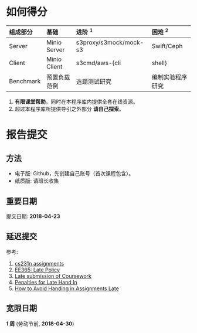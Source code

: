 # 如何得分

| 组成部分    | 基础               | 进阶 <sup>1</sup>       | 困难 <sup>2</sup>   |
| :---       | :---              | :---                   | :---                |
| Server     | Minio Server      | s3proxy/s3mock/mock-s3 | Swift/Ceph          |
| Client     | Minio Client      | s3cmd/aws-{cli|shell}  | awssdk/boto3        |
| Benchmark  | 预置负载范例        | 选题测试研究             | 编制实验程序研究       |

1. **有限课堂帮助**，同时在本程序库内提供全套在线资源。
2. 超过本程序库所提供导引之外部分 **请自己探索**。

# 报告提交

## 方法

* 电子版: Github，先创建自己账号（首次课程包含）。
* 纸质版: 请班长收集

## 重要日期

提交日期: **2018-04-23**

## 延迟提交

参考:

1. [cs231n assignments](http://vision.stanford.edu/teaching/cs231n/assignments.html)
2. [EE365: Late Policy](https://stanford.edu/class/ee365/late.html)
3. [Late submission of Coursework](https://www2.le.ac.uk/offices/sas2/assessments/late-submission)
4. [Penalties for Late Hand In](http://www.dcs.shef.ac.uk/intranet/teaching/public/assessment/latehandin.html)
5. [How to Avoid Handing in Assignments Late](https://www.wikihow.com/Avoid-Handing-in-Assignments-Late)

## 宽限日期

**1 周** (劳动节前, **2018-04-30**)
